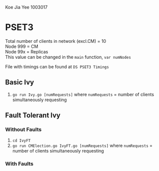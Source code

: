 Koe Jia Yee 1003017

# PSET3
Total number of clients in network (excl.CM) = 10\
Node 999 = CM\
Node 99x = Replicas\
This value can be changed in the `main` function, `var numNodes`

File with timings can be found at `DS PSET3 Timings`

## Basic Ivy
1. `go run Ivy.go [numRequests]` where `numRequests` = number of clients simultaneously requesting

## Fault Tolerant Ivy 
### Without Faults
1. `cd IvyFT`
2. `go run CMElection.go IvyFT.go [numRequests]` where `numRequests` = number of clients simultaneously requesting 

### With Faults


